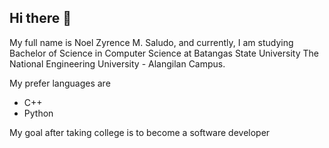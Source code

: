 ## Hi there 👋

My full name is Noel Zyrence M. Saludo, and currently, I am studying Bachelor of Science in Computer Science at Batangas State University The National Engineering University - Alangilan Campus.

My prefer languages are
 - C++
 - Python

My goal after taking college is to become a software developer

<!--
**NoelSaludo/NoelSaludo** is a ✨ _special_ ✨ repository because its `README.md` (this file) appears on your GitHub profile.

Here are some ideas to get you started:

- 🔭 I’m currently working on ...
- 🌱 I’m currently learning ...
- 👯 I’m looking to collaborate on ...
- 🤔 I’m looking for help with ...
- 💬 Ask me about ...
- 📫 How to reach me: ...
- 😄 Pronouns: ...
- ⚡ Fun fact: ...
-->
